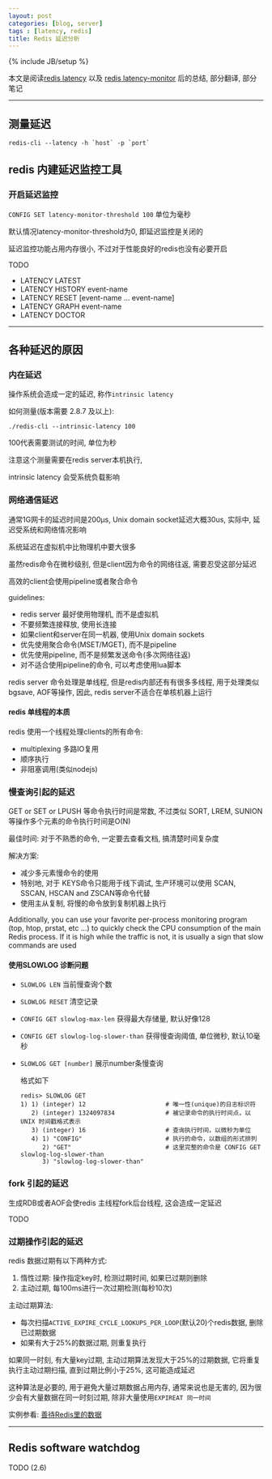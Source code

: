 ```yaml
---
layout: post
categories: [blog, server]
tags : [latency, redis]
title: Redis 延迟分析
---
```

{% include JB/setup %}


本文是阅读[redis latency](http://redis.io/topics/latency) 以及 [redis latency-monitor](http://redis.io/topics/latency-monitor) 后的总结, 部分翻译, 部分笔记

---


## 测量延迟

    redis-cli --latency -h `host` -p `port`

## redis 内建延迟监控工具

### 开启延迟监控

`CONFIG SET latency-monitor-threshold 100` 单位为毫秒

默认情况latency-monitor-threshold为0, 即延迟监控是关闭的

延迟监控功能占用内存很小, 不过对于性能良好的redis也没有必要开启

TODO

* LATENCY LATEST
* LATENCY HISTORY event-name
* LATENCY RESET [event-name ... event-name]
* LATENCY GRAPH event-name
* LATENCY DOCTOR

---

## 各种延迟的原因

### 内在延迟

操作系统会造成一定的延迟, 称作`intrinsic latency`

如何测量(版本需要 2.8.7 及以上):

    ./redis-cli --intrinsic-latency 100

100代表需要测试的时间, 单位为秒

注意这个测量需要在redis server本机执行,

intrinsic latency 会受系统负载影响

### 网络通信延迟

通常1G网卡的延迟时间是200μs, Unix domain socket延迟大概30us, 实际中, 延迟受系统和网络情况影响

系统延迟在虚拟机中比物理机中要大很多

虽然redis命令在微秒级别, 但是client因为命令的网络往返, 需要忍受这部分延迟

高效的client会使用pipeline或者聚合命令

guidelines:

* redis server 最好使用物理机, 而不是虚拟机
* 不要频繁连接释放, 使用长连接
* 如果client和server在同一机器, 使用Unix domain sockets
* 优先使用聚合命令(MSET/MGET), 而不是pipeline
* 优先使用pipeline, 而不是频繁发送命令(多次网络往返)
* 对不适合使用pipeline的命令, 可以考虑使用lua脚本

redis server 命令处理是单线程, 但是redis内部还有有很多多线程, 用于处理类似bgsave, AOF等操作, 因此, redis server不适合在单核机器上运行

#### redis 单线程的本质

redis 使用一个线程处理clients的所有命令:

* multiplexing 多路IO复用
* 顺序执行
* 非阻塞调用(类似nodejs)

### 慢查询引起的延迟

GET or SET or LPUSH 等命令执行时间是常数, 不过类似 SORT, LREM, SUNION等操作多个元素的命令执行时间是O(N)

最佳时间:  对于不熟悉的命令, 一定要去查看文档, 搞清楚时间复杂度

解决方案:

* 减少多元素慢命令的使用
* 特别地, 对于 KEYS命令只能用于线下调试, 生产环境可以使用 SCAN, SSCAN, HSCAN and ZSCAN等命令代替
* 使用主从复制, 将慢的命令放到复制机器上执行


Additionally, you can use your favorite per-process monitoring program (top, htop, prstat, etc ...) to quickly check the CPU consumption of the main Redis process. If it is high while the traffic is not, it is usually a sign that slow commands are used

#### 使用SLOWLOG 诊断问题

* `SLOWLOG LEN` 当前慢查询个数
* `SLOWLOG RESET` 清空记录
* `CONFIG GET slowlog-max-len` 获得最大存储量, 默认好像128
* `CONFIG GET slowlog-log-slower-than` 获得慢查询阈值, 单位微秒, 默认10毫秒
* `SLOWLOG GET [number]` 展示number条慢查询

  格式如下

      redis> SLOWLOG GET
      1) 1) (integer) 12                      # 唯一性(unique)的日志标识符
         2) (integer) 1324097834              # 被记录命令的执行时间点，以 UNIX 时间戳格式表示
         3) (integer) 16                      # 查询执行时间，以微秒为单位
         4) 1) "CONFIG"                       # 执行的命令，以数组的形式排列
            2) "GET"                          # 这里完整的命令是 CONFIG GET slowlog-log-slower-than
            3) "slowlog-log-slower-than"

### fork 引起的延迟

生成RDB或者AOF会使redis 主线程fork后台线程, 这会造成一定延迟

TODO

### 过期操作引起的延迟

redis 数据过期有以下两种方式:

1. 惰性过期: 操作指定key时, 检测过期时间, 如果已过期则删除
2. 主动过期, 每100ms进行一次过期检测(每秒10次)

主动过期算法:

* 每次扫描`ACTIVE_EXPIRE_CYCLE_LOOKUPS_PER_LOOP`(默认20)个redis数据, 删除已过期数据
* 如果有大于25%的数据过期, 则重复执行

如果同一时刻, 有大量key过期, 主动过期算法发现大于25%的过期数据, 它将重复执行主动过期扫描, 直到过期比例小于25%, 这可能造成延迟

这种算法是必要的, 用于避免大量过期数据占用内存, 通常来说也是无害的, 因为很少会有大量数据在同一时刻过期, 除非大量使用`EXPIREAT 同一时间`

实例参看: [善待Redis里的数据](http://neway6655.github.io/redis/2015/12/19/%E5%96%84%E5%BE%85Redis%E9%87%8C%E7%9A%84%E6%95%B0%E6%8D%AE.html)

---

## Redis software watchdog

TODO (2.6)

